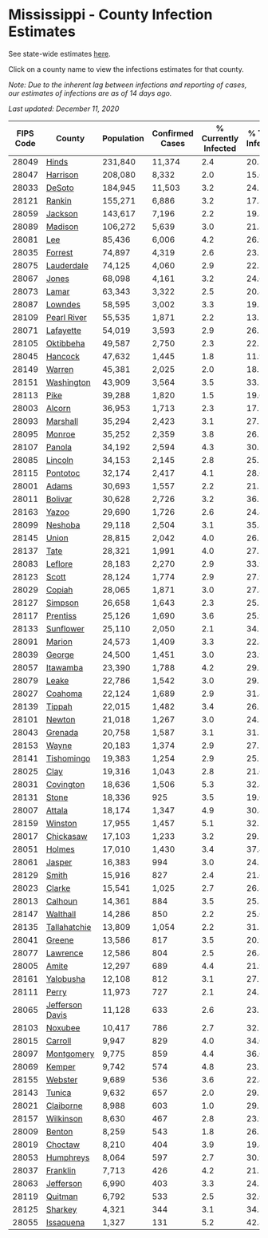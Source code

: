 # Mississippi - County Infection Estimates

See state-wide estimates [here](/infections/us-ms).

Click on a county name to view the infections estimates for that county.

*Note: Due to the inherent lag between infections and reporting of cases, our estimates of infections are as of 14 days ago.*

*Last updated: December 11, 2020*

|   FIPS Code |                             County |   Population |   Confirmed Cases |   % Currently Infected |   % Total Infected |
|-------------|------------------------------------|--------------|-------------------|------------------------|--------------------|
|       28049 |                     [Hinds](hinds) |      231,840 |            11,374 |                    2.4 |               20.3 |
|       28047 |               [Harrison](harrison) |      208,080 |             8,332 |                    2.0 |               15.6 |
|       28033 |                   [DeSoto](desoto) |      184,945 |            11,503 |                    3.2 |               24.5 |
|       28121 |                   [Rankin](rankin) |      155,271 |             6,886 |                    3.2 |               17.3 |
|       28059 |                 [Jackson](jackson) |      143,617 |             7,196 |                    2.2 |               19.8 |
|       28089 |                 [Madison](madison) |      106,272 |             5,639 |                    3.0 |               21.8 |
|       28081 |                         [Lee](lee) |       85,436 |             6,006 |                    4.2 |               26.9 |
|       28035 |                 [Forrest](forrest) |       74,897 |             4,319 |                    2.6 |               23.5 |
|       28075 |           [Lauderdale](lauderdale) |       74,125 |             4,060 |                    2.9 |               22.3 |
|       28067 |                     [Jones](jones) |       68,098 |             4,161 |                    3.2 |               24.6 |
|       28073 |                     [Lamar](lamar) |       63,343 |             3,322 |                    2.5 |               20.8 |
|       28087 |                 [Lowndes](lowndes) |       58,595 |             3,002 |                    3.3 |               19.3 |
|       28109 |         [Pearl River](pearl-river) |       55,535 |             1,871 |                    2.2 |               13.5 |
|       28071 |             [Lafayette](lafayette) |       54,019 |             3,593 |                    2.9 |               26.1 |
|       28105 |             [Oktibbeha](oktibbeha) |       49,587 |             2,750 |                    2.3 |               22.5 |
|       28045 |                 [Hancock](hancock) |       47,632 |             1,445 |                    1.8 |               11.9 |
|       28149 |                   [Warren](warren) |       45,381 |             2,025 |                    2.0 |               18.5 |
|       28151 |           [Washington](washington) |       43,909 |             3,564 |                    3.5 |               33.3 |
|       28113 |                       [Pike](pike) |       39,288 |             1,820 |                    1.5 |               19.6 |
|       28003 |                   [Alcorn](alcorn) |       36,953 |             1,713 |                    2.3 |               17.7 |
|       28093 |               [Marshall](marshall) |       35,294 |             2,423 |                    3.1 |               27.2 |
|       28095 |                   [Monroe](monroe) |       35,252 |             2,359 |                    3.8 |               26.7 |
|       28107 |                   [Panola](panola) |       34,192 |             2,594 |                    4.3 |               30.1 |
|       28085 |                 [Lincoln](lincoln) |       34,153 |             2,145 |                    2.8 |               25.7 |
|       28115 |               [Pontotoc](pontotoc) |       32,174 |             2,417 |                    4.1 |               28.6 |
|       28001 |                     [Adams](adams) |       30,693 |             1,557 |                    2.2 |               21.1 |
|       28011 |                 [Bolivar](bolivar) |       30,628 |             2,726 |                    3.2 |               36.2 |
|       28163 |                     [Yazoo](yazoo) |       29,690 |             1,726 |                    2.6 |               24.4 |
|       28099 |                 [Neshoba](neshoba) |       29,118 |             2,504 |                    3.1 |               35.8 |
|       28145 |                     [Union](union) |       28,815 |             2,042 |                    4.0 |               26.7 |
|       28137 |                       [Tate](tate) |       28,321 |             1,991 |                    4.0 |               27.5 |
|       28083 |                 [Leflore](leflore) |       28,183 |             2,270 |                    2.9 |               33.9 |
|       28123 |                     [Scott](scott) |       28,124 |             1,774 |                    2.9 |               27.9 |
|       28029 |                   [Copiah](copiah) |       28,065 |             1,871 |                    3.0 |               27.8 |
|       28127 |                 [Simpson](simpson) |       26,658 |             1,643 |                    2.3 |               25.3 |
|       28117 |               [Prentiss](prentiss) |       25,126 |             1,690 |                    3.6 |               25.9 |
|       28133 |             [Sunflower](sunflower) |       25,110 |             2,050 |                    2.1 |               34.1 |
|       28091 |                   [Marion](marion) |       24,573 |             1,409 |                    3.3 |               22.8 |
|       28039 |                   [George](george) |       24,500 |             1,451 |                    3.0 |               23.9 |
|       28057 |               [Itawamba](itawamba) |       23,390 |             1,788 |                    4.2 |               29.3 |
|       28079 |                     [Leake](leake) |       22,786 |             1,542 |                    3.0 |               29.5 |
|       28027 |                 [Coahoma](coahoma) |       22,124 |             1,689 |                    2.9 |               31.4 |
|       28139 |                   [Tippah](tippah) |       22,015 |             1,482 |                    3.4 |               26.5 |
|       28101 |                   [Newton](newton) |       21,018 |             1,267 |                    3.0 |               24.3 |
|       28043 |                 [Grenada](grenada) |       20,758 |             1,587 |                    3.1 |               31.3 |
|       28153 |                     [Wayne](wayne) |       20,183 |             1,374 |                    2.9 |               27.1 |
|       28141 |           [Tishomingo](tishomingo) |       19,383 |             1,254 |                    2.9 |               25.1 |
|       28025 |                       [Clay](clay) |       19,316 |             1,043 |                    2.8 |               21.6 |
|       28031 |             [Covington](covington) |       18,636 |             1,506 |                    5.3 |               32.4 |
|       28131 |                     [Stone](stone) |       18,336 |               925 |                    3.5 |               19.0 |
|       28007 |                   [Attala](attala) |       18,174 |             1,347 |                    4.9 |               30.8 |
|       28159 |                 [Winston](winston) |       17,955 |             1,457 |                    5.1 |               32.2 |
|       28017 |             [Chickasaw](chickasaw) |       17,103 |             1,233 |                    3.2 |               29.2 |
|       28051 |                   [Holmes](holmes) |       17,010 |             1,430 |                    3.4 |               37.4 |
|       28061 |                   [Jasper](jasper) |       16,383 |               994 |                    3.0 |               24.2 |
|       28129 |                     [Smith](smith) |       15,916 |               827 |                    2.4 |               21.6 |
|       28023 |                   [Clarke](clarke) |       15,541 |             1,025 |                    2.7 |               26.8 |
|       28013 |                 [Calhoun](calhoun) |       14,361 |               884 |                    3.5 |               25.3 |
|       28147 |               [Walthall](walthall) |       14,286 |               850 |                    2.2 |               25.0 |
|       28135 |       [Tallahatchie](tallahatchie) |       13,809 |             1,054 |                    2.2 |               31.3 |
|       28041 |                   [Greene](greene) |       13,586 |               817 |                    3.5 |               20.9 |
|       28077 |               [Lawrence](lawrence) |       12,586 |               804 |                    2.5 |               26.4 |
|       28005 |                     [Amite](amite) |       12,297 |               689 |                    4.4 |               21.9 |
|       28161 |             [Yalobusha](yalobusha) |       12,108 |               812 |                    3.1 |               27.2 |
|       28111 |                     [Perry](perry) |       11,973 |               727 |                    2.1 |               24.3 |
|       28065 | [Jefferson Davis](jefferson-davis) |       11,128 |               633 |                    2.6 |               23.1 |
|       28103 |                 [Noxubee](noxubee) |       10,417 |               786 |                    2.7 |               32.5 |
|       28015 |                 [Carroll](carroll) |        9,947 |               829 |                    4.0 |               34.0 |
|       28097 |           [Montgomery](montgomery) |        9,775 |               859 |                    4.4 |               36.0 |
|       28069 |                   [Kemper](kemper) |        9,742 |               574 |                    4.8 |               23.7 |
|       28155 |                 [Webster](webster) |        9,689 |               536 |                    3.6 |               22.4 |
|       28143 |                   [Tunica](tunica) |        9,632 |               657 |                    2.0 |               29.7 |
|       28021 |             [Claiborne](claiborne) |        8,988 |               603 |                    1.0 |               29.2 |
|       28157 |             [Wilkinson](wilkinson) |        8,630 |               467 |                    2.8 |               23.9 |
|       28009 |                   [Benton](benton) |        8,259 |               543 |                    1.8 |               26.1 |
|       28019 |                 [Choctaw](choctaw) |        8,210 |               404 |                    3.9 |               19.4 |
|       28053 |             [Humphreys](humphreys) |        8,064 |               597 |                    2.7 |               30.9 |
|       28037 |               [Franklin](franklin) |        7,713 |               426 |                    4.2 |               21.7 |
|       28063 |             [Jefferson](jefferson) |        6,990 |               403 |                    3.3 |               24.3 |
|       28119 |                 [Quitman](quitman) |        6,792 |               533 |                    2.5 |               32.6 |
|       28125 |                 [Sharkey](sharkey) |        4,321 |               344 |                    3.1 |               34.3 |
|       28055 |             [Issaquena](issaquena) |        1,327 |               131 |                    5.2 |               42.8 |
